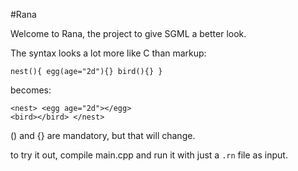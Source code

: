 #Rana

Welcome to Rana, the project to give SGML a better look.

The syntax looks a lot more like C than markup:

<code>nest(){
	egg(age="2d"){}
	bird(){}
}</code>

becomes:

<code>&lt;nest&gt;
	&lt;egg age="2d"&gt;&lt;/egg&gt;
	&lt;bird&gt;&lt;/bird&gt;
&lt;/nest&gt;</code>

() and {} are mandatory, but that will change.

to try it out, compile main.cpp and run it with just a `.rn` file as input.